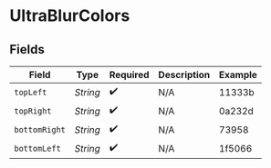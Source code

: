 # UltraBlurColors


## Fields

| Field              | Type               | Required           | Description        | Example            |
| ------------------ | ------------------ | ------------------ | ------------------ | ------------------ |
| `topLeft`          | *String*           | :heavy_check_mark: | N/A                | 11333b             |
| `topRight`         | *String*           | :heavy_check_mark: | N/A                | 0a232d             |
| `bottomRight`      | *String*           | :heavy_check_mark: | N/A                | 73958              |
| `bottomLeft`       | *String*           | :heavy_check_mark: | N/A                | 1f5066             |